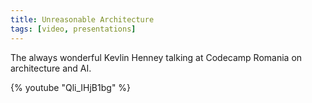```yaml
---
title: Unreasonable Architecture
tags: [video, presentations]
---
```


The always wonderful Kevlin Henney talking at Codecamp Romania on architecture and AI.

{% youtube "Qli_IHjB1bg" %}